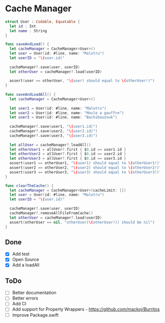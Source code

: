 # Cache Manager

```swift
struct User : Codable, Equatable {
  let id : Int
  let name : String
}

func saveAndLoad() {
  let cacheManager = CacheManager<User>()
  let user = User(id: #line, name: "Malotru")
  let userID = "\(user.id)"
  
  cacheManager?.save(user, userID)
  let otherUser = cacheManager?.load(userID)
  
  assert(user == otherUser, "\(user) should equal to \(otherUser!)")
}
  
func saveAndLoadAll() {
  let cacheManager = CacheManager<User>()
  
  let user1 = User(id: #line, name: "Malotru")
  let user2 = User(id: #line, name: "Moule a gauffre")
  let user3 = User(id: #line, name: "Bachibouzouk")
  
  cacheManager?.save(user1, "\(user1.id)")
  cacheManager?.save(user2, "\(user2.id)")
  cacheManager?.save(user3, "\(user3.id)")
  
  let allUser = cacheManager?.loadAll()
  let otherUser1 = allUser?.first { $0.id == user1.id }
  let otherUser2 = allUser?.first { $0.id == user2.id }
  let otherUser3 = allUser?.first { $0.id == user3.id }
  assert(user1 == otherUser1, "\(user1) should equal to \(otherUser1!)")
  assert(user2 == otherUser2, "\(user2) should equal to \(otherUser2!)")
  assert(user3 == otherUser3, "\(user3) should equal to \(otherUser3!)")
}

func clearTheCache() {
  let cacheManager = CacheManager<User>(cacheLimit: [])
  let user = User(id: #line, name: "Malotru")
  let userID = "\(user.id)"
  
  cacheManager?.save(user, userID)
  cacheManager?.removeAllFileFromCache()
  let otherUser = cacheManager?.load(userID)
  assert(otherUser == nil, "otherUser(\(otherUser!)) should be nil")
}

```

## Done

- [x] Add test
- [x] Open Source
- [x] Add a loadAll

## ToDo

- [ ] Better documentation
- [ ] Better errors
- [ ] Add CI
- [ ] Add support for Property Wrappers - https://github.com/mackoj/Burritos
- [ ] Improve Package.swift
